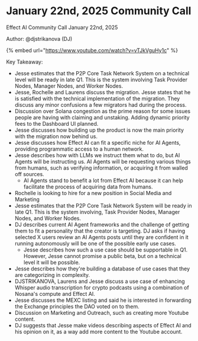 # January 22nd, 2025 Community Call

Effect AI Community Call January 22nd, 2025

Author: @djstrikanova (DJ)

{% embed url="https://www.youtube.com/watch?v=vTJkVguHy1c" %}

Key Takeaway:

* Jesse estimates that the P2P Core Task Network System on a technical level will be ready in late Q1. This is the system involving Task Provider Nodes, Manager Nodes, and Worker Nodes.
* Jesse, Rochelle and Laurens discuss the migration. Jesse states that he is satisfied with the technical implementation of the migration. They discuss any minor confusions a few migrators had during the process.
* Discussion over Solana congestion as the prime reason for some issues people are having with claiming and unstaking. Adding dynamic priority fees to the Dashboard UI planned.
* Jesse discusses how building up the product is now the main priority with the migration now behind us.
* Jesse discusses how Effect AI can fit a specific niche for AI Agents, providing programmatic access to a human network.
* Jesse describes how with LLMs we instruct them what to do, but AI Agents will be instructing us. AI Agents will be requesting various things from humans, such as verifying information, or acquiring it from walled off sources.
  * AI Agents stand to benefit a lot from Effect AI because it can help facilitate the process of acquiring data from humans.
* Rochelle is looking to hire for a new position in Social Media and Marketing
* Jesse estimates that the P2P Core Task Network System will be ready in late Q1. This is the system involving, Task Provider Nodes, Manager Nodes, and Worker Nodes.
* DJ describes current AI Agent frameworks and the challenge of getting them to fit a personality that the creator is targeting. DJ asks if having selected X users review an AI Agents posts until they are confident in it running autonomously will be one of the possible early use cases.
  * Jesse describes how such a use case should be supportable in Q1. However, Jesse cannot promise a public beta, but on a technical level it will be possible.
* Jesse describes how they're building a database of use cases that they are categorizing in complexity.
* DJSTRIKANOVA, Laurens and Jesse discuss a use case of enhancing Whisper audio transcription for crypto podcasts using a combination of Nosana's compute and Effect AI.
* Jesse discusses the MEXC listing and said he is interested in forwarding the Exchange principles the DAO voted on to them.
* Discussion on Marketing and Outreach, such as creating more Youtube content.
* DJ suggests that Jesse make videos describing aspects of Effect AI and his opinion on it, as a way add more content to the Youtube account.

